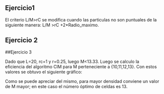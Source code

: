 ## Ejercicio1

El criterio L/M>rC se modifica cuando las particulas no son puntuales de la siguiente manera: L/M >rC +2*Radio_maximo.

## Ejercicio 2


##Ejercicio 3 

Dado que L=20, rc=1 y r=0.25, luego M<13.33. Luego se calculo la eficiencia del algoritmo CIM para M perteneciente a {10,11,12,13}. Con estos valores se obtuvo el siguiente gráfico:


Como se puede apreciar del mismo, para mayor densidad conviene un valor de M mayor; en este caso el número óptimo de celdas es 13.
